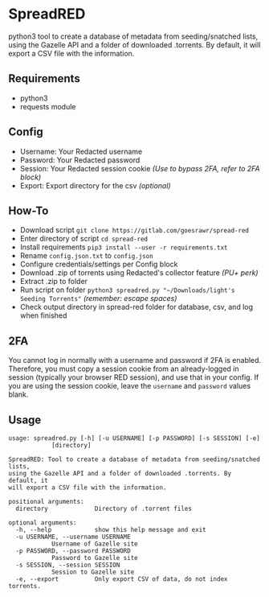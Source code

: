 # SpreadRED

python3 tool to create a database of metadata from seeding/snatched lists,
using the Gazelle API and a folder of downloaded .torrents. By default, it
will export a CSV file with the information.

## Requirements
* python3
* requests module

## Config
* Username: Your Redacted username
* Password: Your Redacted password
* Session: Your Redacted session cookie _(Use to bypass 2FA, refer to 2FA block)_
* Export: Export directory for the csv _(optional)_

## How-To
* Download script ```git clone https://gitlab.com/goesrawr/spread-red```
* Enter directory of script ```cd spread-red```
* Install requirements ```pip3 install --user -r requirements.txt```
* Rename ```config.json.txt``` to ```config.json```
* Configure credentials/settings per Config block
* Download .zip of torrents using Redacted's collector feature _(PU+ perk)_
* Extract .zip to folder
* Run script on folder ```python3 spreadred.py "~/Downloads/light's Seeding Torrents"``` _(remember: escape spaces)_
* Check output directory in spread-red folder for database, csv, and log when finished

## 2FA

You cannot log in normally with a username and password if 2FA is enabled. Therefore, you must copy a session cookie from an already-logged in session (typically your browser RED session), and use that in your config. If you are using the session cookie, leave the ```username``` and ```password``` values blank.

## Usage

    usage: spreadred.py [-h] [-u USERNAME] [-p PASSWORD] [-s SESSION] [-e]
                [directory]

    SpreadRED: Tool to create a database of metadata from seeding/snatched lists,
    using the Gazelle API and a folder of downloaded .torrents. By default, it
    will export a CSV file with the information.

    positional arguments:
      directory             Directory of .torrent files

    optional arguments:
      -h, --help            show this help message and exit
      -u USERNAME, --username USERNAME
                Username of Gazelle site
      -p PASSWORD, --password PASSWORD
                Password to Gazelle site
      -s SESSION, --session SESSION
                Session to Gazelle site
      -e, --export          Only export CSV of data, do not index torrents.
